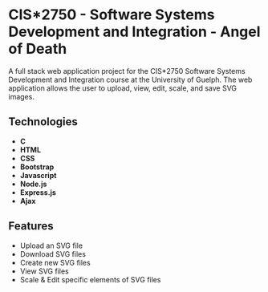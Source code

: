 # CIS*2750 - Software Systems Development and Integration - Angel of Death
A full stack web application project for the CIS*2750 Software Systems Development and Integration course at the University of Guelph. The web application allows the user to upload, view, edit, scale, and save SVG images.

## Technologies
- **C**
- **HTML**
- **CSS**
- **Bootstrap**
- **Javascript**
- **Node.js**
- **Express.js**
- **Ajax**

## Features
- Upload an SVG file
- Download SVG files
- Create new SVG files
- View SVG files
- Scale & Edit specific elements of SVG files

